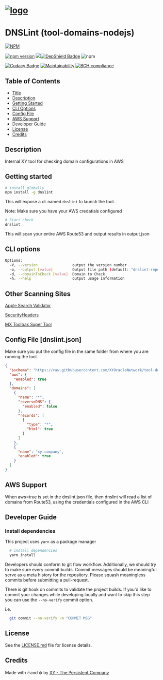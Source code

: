 [logo]: https://cdn.xy.company/img/brand/XY_Logo_GitHub.png

# [![logo]](https://xy.company)

# DNSLint (tool-domains-nodejs)

[![NPM](https://nodei.co/npm/dnslint.png)](https://nodei.co/npm/dnslint/)

[![npm version](https://badge.fury.io/js/dnslint.svg)](https://badge.fury.io/js/dnslint) ![](https://github.com/xycorp/app-matrix-react/workflows/CI/badge.svg?branch=develop)[![DepShield Badge](https://depshield.sonatype.org/badges/XYOracleNetwork/tool-domains-nodejs/depshield.svg)](https://depshield.github.io) ![npm](https://img.shields.io/npm/dt/dnslint.svg)

[![Codacy Badge](https://app.codacy.com/project/badge/Grade/595485397e3945cd8df6ee47eeb47311)](https://www.codacy.com/gh/xylabs/tool-domains-nodejs/dashboard?utm_source=github.com&amp;utm_medium=referral&amp;utm_content=xylabs/tool-domains-nodejs&amp;utm_campaign=Badge_Grade) [![Maintainability](https://api.codeclimate.com/v1/badges/0a3061bc912c2e75d77e/maintainability)](https://codeclimate.com/github/xylabs/tool-domains-nodejs/maintainability) [![BCH compliance](https://bettercodehub.com/edge/badge/XYOracleNetwork/tool-domains-nodejs?branch=master)](https://bettercodehub.com/results/XYOracleNetwork/tool-domains-nodejs)

## Table of Contents

- [Title](#dnslint-tool-domains-nodejs)
- [Description](#description)
- [Getting Started](#getting-started)
- [CLI Options](#cli-options)
- [Config File](#config-file)
- [AWS Support](#aws-support)
- [Developer Guide](#developer-guide)
- [License](#license)
- [Credits](#credits)

## Description

Internal XY tool for checking domain configurations in AWS

## Getting started

```sh
# install globally
npm install -g dnslint
```

This will expose a cli named `dnslint` to launch the tool.

Note: Make sure you have your AWS credatials configured

```sh
# Start check
dnslint
```

This will scan your entire AWS Route53 and output results in output.json

## CLI options

```sh
Options:
  -V, --version                output the version number
  -o, --output [value]         Output file path (default: "dnslint-report.json")
  -d, --domainToCheck [value]  Domain to Check
  -h, --help                   output usage information
```

## Other Scanning Sites

[Apple Search Validator](https://search.developer.apple.com/appsearch-validation-tool)

[SecurityHeaders](https://securityheaders.com)

[MX Toolbax Super Tool](https://mxtoolbox.com/SuperTool.aspx)

## Config File [dnslint.json]

Make sure you put the config file in the same folder from where you are running the tool.

```json
{
  "$schema": "https://raw.githubusercontent.com/XYOracleNetwork/tool-domains-nodejs/master/dist/schema/dnslint.schema.json#",
  "aws": {
    "enabled": true
  },
  "domains": [
    {
      "name": "*",
      "reverseDNS": {
        "enabled": false
      },
      "records": [
        {
          "type": "*",
          "html": true
        }
      ]
    },
    {
      "name": "xy.company",
      "enabled": true
    }
  ]
}
```

## AWS Support

When aws=true is set in the dnslint.json file, then dnslint will read a list of domains from Route53, using the credentials configured in the AWS CLI

## Developer Guide

### Install dependencies

This project uses `yarn` as a package manager

```sh
  # install dependencies
  yarn install
```

Developers should conform to git flow workflow. Additionally, we should try to make sure
every commit builds. Commit messages should be meaningful serve as a meta history for the
repository. Please squash meaningless commits before submitting a pull-request.

There is git hook on commits to validate the project builds. If you'd like to commit your changes
while developing locally and want to skip this step you can use the `--no-verify` commit option.

i.e.

```sh
  git commit --no-verify -m "COMMIT MSG"
```

## License

See the [LICENSE.md](LICENSE) file for license details.

## Credits

Made with 🔥and ❄️ by [XY - The Persistent Company](https://www.xy.company)
